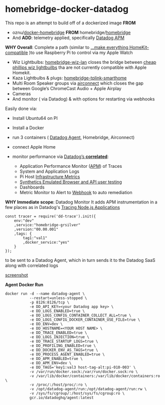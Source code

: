 # homebridge-docker-datadog


This repo is an attempt to build off of a dockerized image **FROM** 

 - oznu/[docker-homebridge](https://github.com/oznu/docker-homebridge/blob/master/Dockerfile) **FROM** homebridge/[homebridge](https://github.com/homebridge/homebridge)
 - And **ADD**: telemetry applied, specifically [Datadog APM](https://docs.datadoghq.com/tracing/) 

**WHY Overall**:  Complete a path (similar to [...make everything HomeKit-compatible](https://www.the-ambient.com/guides/homebridge-setup-homekit-ultimate-guide-1915) )to use Raspberry Pi to control via my Apple Watch
 - Wiz Lightbulbs: [homebridge-wiz-lan](https://github.com/kpsuperplane/homebridge-wiz-lan) closes the bridge between [cheap phillips wiz lightbuilbs](https://www.amazon.com/WiZ-Connected-Compatible-Assistant-Required/dp/B09LRJV3RC/ref=asc_df_B09LRJV3RC) tha are not currently compatible with Apple Homekit. 
 - Kaza Lightbulbs & plugs: [homebridge-tplink-smarthome](https://www.npmjs.com/package/homebridge-tplink-smarthome)
 - Multi Room Speaker groups via [airconnect](https://github.com/philippe44/AirConnect) which closes the gap between Google’s ChromeCast Audio + Apple Airplay 
 - Cameras
 - And monitor ( via Datadog) & with options for restarting via webhooks

 Easily done via:

 - Install Ubuntu64 on PI
 - Install a Docker
 - run 3 containers ( [Datadog Agent](https://docs.datadoghq.com/agent/docker/?tab=standard), Homebridge, Airconnect) 
 - connect Apple Home
 - monitor performance via [Datadog’s **correlated**](https://www.datadoghq.com/blog/request-log-correlation/): 

   - Application Performance Monitor ([APM](https://www.datadoghq.com/dg/apm/ts-benefits-os/)) of Traces
   - System and Application Logs
   - Pi Host [Infrastructure Metrics](https://www.datadoghq.com/dg/enterprise/it-infrastructure-monitoring/)
   - [Synthetics Emulated Browser and API user testing](https://docs.datadoghq.com/synthetics/)
   - Dashboards
   - Metric Monitor to Alert to [Webhook](https://docs.datadoghq.com/integrations/webhooks/) to auto remediation

**WHY Immediate scope**: Datadog Monitor
It adds APM instrumentation in a few places as in Datadog's [Tracing Node.js Applications](https://docs.datadoghq.com/tracing/setup_overview/setup/nodejs/?tab=containers)

```
const tracer = require('dd-trace').init({
    env:"dev"
    ,service:"homebridge-grsilver"
    ,version:"00.00.001"
    ,tags: {
        tag1:"val1"
        ,docker_service:"yes"
    }
});
```


to be sent to a Datadog Agent, which in turn sends it to the Datadog SaaS along with correlated logs

[screenshot](https://a.cl.ly/nOu9D9JL)

**Agent Docker Run**

```
docker run -d --name datadog-agent \
           --restart=unless-stopped \
           -p 8126:8126/tcp \
           -e DD_API_KEY=<your Datadog app key> \
           -e DD_LOGS_ENABLED=true \
           -e DD_LOGS_CONFIG_CONTAINER_COLLECT_ALL=true \
           -e DD_LOGS_CONFIG_DOCKER_CONTAINER_USE_FILE=true \
           -e DD_ENV=dev \
           -e DD_HOSTNAME=<YOUR HOST NAME> \
           -e DD_TRACE_ENABLED=true \
           -e DD_LOGS_INJECTION=true \
           -e DD_TRACE_STARTUP_LOGS=true \
           -e DD_PROFILING_ENABLED=true \
           -e DD_DOCKER_ENV_AS_TAGS=true \
           -e DD_PROCESS_AGENT_ENABLED=true \
           -e DD_APM_ENABLED=true \
           -e DD_APM_ENV=dev \
           -e DD_TAGS='key1:val3 host-tag-alt:pi-010-003' \
           -v /var/run/docker.sock:/var/run/docker.sock:ro \
           -v /var/lib/docker/containers:/var/lib/docker/containers:ro \
           -v /proc/:/host/proc/:ro \
           -v /opt/datadog-agent/run:/opt/datadog-agent/run:rw \
           -v /sys/fs/cgroup/:/host/sys/fs/cgroup:ro \
           gcr.io/datadoghq/agent:latest

```
